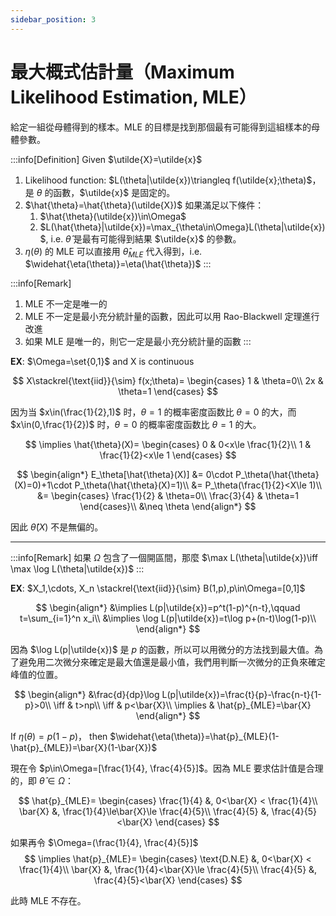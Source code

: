 ```yaml
---
sidebar_position: 3
---
```


# 最大概式估計量（Maximum Likelihood Estimation, MLE）

給定一組從母體得到的樣本。MLE 的目標是找到那個最有可能得到這組樣本的母體參數。

:::info[Definition]
Given $\utilde{X}=\utilde{x}$
1. Likelihood function: $L(\theta|\utilde{x})\triangleq f(\utilde{x};\theta)$，是 $\theta$ 的函數，$\utilde{x}$ 是固定的。
2. $\hat{\theta}=\hat{\theta}(\utilde{X})$ 如果滿足以下條件：
   1. $\hat{\theta}(\utilde{x})\in\Omega$
   2. $L(\hat{\theta}|\utilde{x})=\max_{\theta\in\Omega}L(\theta|\utilde{x})$, i.e. $\hat{\theta}$ 是最有可能得到結果 $\utilde{x}$ 的參數。
3. $\eta(\theta)$ 的 MLE 可以直接用 $\hat{\theta}_{MLE}$ 代入得到，i.e. $\widehat{\eta(\theta)}=\eta(\hat{\theta})$
:::

:::info[Remark]
1. MLE 不一定是唯一的
2. MLE 不一定是最小充分統計量的函數，因此可以用 Rao-Blackwell 定理進行改進
3. 如果 MLE 是唯一的，則它一定是最小充分統計量的函數
:::

**EX**: $\Omega=\set{0,1}$ and X is continuous

$$
X\stackrel{\text{iid}}{\sim} f(x;\theta)=
\begin{cases}
   1 & \theta=0\\
   2x & \theta=1
\end{cases}
$$

因为当 $x\in(\frac{1}{2},1)$ 时，$\theta=1$ 的概率密度函数比 $\theta=0$ 的大，而 $x\in(0,\frac{1}{2})$ 时，$\theta=0$ 的概率密度函数比 $\theta=1$ 的大。

$$
\implies \hat{\theta}(X)=
\begin{cases}
   0 & 0<x\le \frac{1}{2}\\
   1 & \frac{1}{2}<x\le 1
\end{cases}
$$

$$
\begin{align*}
   E_\theta[\hat{\theta}(X)] &= 0\cdot P_\theta(\hat{\theta}(X)=0)+1\cdot P_\theta(\hat{\theta}(X)=1)\\
   &= P_\theta(\frac{1}{2}<X\le 1)\\
   &=
   \begin{cases}
      \frac{1}{2} & \theta=0\\
      \frac{3}{4} & \theta=1
   \end{cases}\\
   &\neq \theta
\end{align*}
$$

因此 $\hat{\theta}(X)$ 不是無偏的。

---

:::info[Remark]
如果 $\Omega$ 包含了一個開區間，那麼 $\max L(\theta|\utilde{x})\iff \max \log L(\theta|\utilde{x})$
:::

**EX**: $X_1,\cdots, X_n \stackrel{\text{iid}}{\sim} B(1,p),p\in\Omega=[0,1]$

$$
\begin{align*}
   &\implies L(p|\utilde{x})=p^t(1-p)^{n-t},\qquad t=\sum_{i=1}^n x_i\\
   &\implies \log L(p|\utilde{x})=t\log p+(n-t)\log(1-p)\\
\end{align*}
$$

因為 $\log L(p|\utilde{x})$ 是 $p$ 的函數，所以可以用微分的方法找到最大值。為了避免用二次微分來確定是最大值還是最小值，我們用判斷一次微分的正負來確定峰值的位置。

$$
\begin{align*}
   &\frac{d}{dp}\log L(p|\utilde{x})=\frac{t}{p}-\frac{n-t}{1-p}>0\\
   \iff & t>np\\
   \iff & p<\bar{X}\\
   \implies & \hat{p}_{MLE}=\bar{X}
\end{align*}
$$

If $\eta(\theta)=p(1-p)$， then $\widehat{\eta(\theta)}=\hat{p}_{MLE}(1-\hat{p}_{MLE})=\bar{X}(1-\bar{X})$

現在令 $p\in\Omega=[\frac{1}{4}, \frac{4}{5}]$。因為 MLE 要求估計值是合理的，即 $\hat{\theta}\in\Omega$：

$$
\hat{p}_{MLE}=
\begin{cases}
   \frac{1}{4} &, 0<\bar{X} < \frac{1}{4}\\
   \bar{X} &, \frac{1}{4}\le\bar{X}\le \frac{4}{5}\\
   \frac{4}{5} &, \frac{4}{5}<\bar{X}
\end{cases}
$$

如果再令 $\Omega=(\frac{1}{4}, \frac{4}{5}]$
$$
\implies \hat{p}_{MLE}=
\begin{cases}
   \text{D.N.E} &, 0<\bar{X} < \frac{1}{4}\\
   \bar{X} &, \frac{1}{4}<\bar{X}\le \frac{4}{5}\\
   \frac{4}{5} &, \frac{4}{5}<\bar{X}
\end{cases}
$$

此時 MLE 不存在。